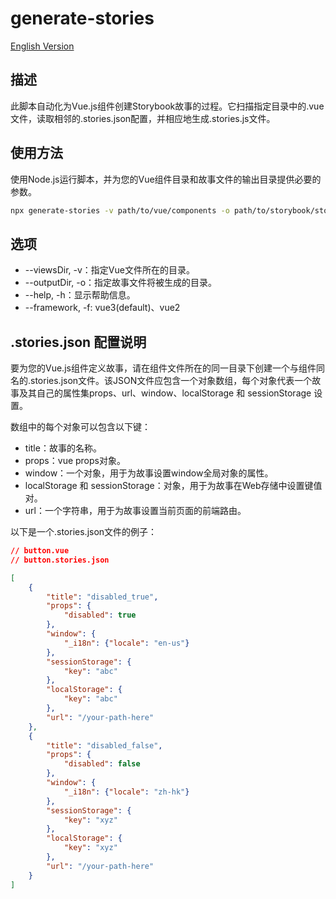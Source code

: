 # generate-stories
[English Version](./README.en.md)

## 描述
此脚本自动化为Vue.js组件创建Storybook故事的过程。它扫描指定目录中的.vue文件，读取相邻的.stories.json配置，并相应地生成.stories.js文件。

## 使用方法
使用Node.js运行脚本，并为您的Vue组件目录和故事文件的输出目录提供必要的参数。

``` bash
npx generate-stories -v path/to/vue/components -o path/to/storybook/stories
```

## 选项

- --viewsDir, -v：指定Vue文件所在的目录。
- --outputDir, -o：指定故事文件将被生成的目录。
- --help, -h：显示帮助信息。
- --framework, -f:  vue3(default)、vue2

## .stories.json 配置说明
要为您的Vue.js组件定义故事，请在组件文件所在的同一目录下创建一个与组件同名的.stories.json文件。该JSON文件应包含一个对象数组，每个对象代表一个故事及其自己的属性集props、url、window、localStorage 和 sessionStorage 设置。

数组中的每个对象可以包含以下键：

- title：故事的名称。
- props：vue props对象。
- window：一个对象，用于为故事设置window全局对象的属性。
- localStorage 和 sessionStorage：对象，用于为故事在Web存储中设置键值对。
- url：一个字符串，用于为故事设置当前页面的前端路由。

以下是一个.stories.json文件的例子：

``` json
// button.vue
// button.stories.json

[
    {
        "title": "disabled_true",
        "props": {
            "disabled": true
        },
        "window": {
            "_i18n": {"locale": "en-us"}
        },
        "sessionStorage": {
            "key": "abc"
        },
        "localStorage": {
            "key": "abc"
        },
        "url": "/your-path-here"
    },
    {
        "title": "disabled_false",
        "props": {
            "disabled": false
        },
        "window": {
            "_i18n": {"locale": "zh-hk"}
        },
        "sessionStorage": {
            "key": "xyz"
        },
        "localStorage": {
            "key": "xyz"
        },
        "url": "/your-path-here"
    }
]

```